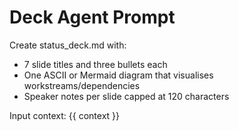 # Deck Agent Prompt

Create status_deck.md with:

- 7 slide titles and three bullets each
- One ASCII or Mermaid diagram that visualises workstreams/dependencies
- Speaker notes per slide capped at 120 characters

Input context:
{{ context }}
